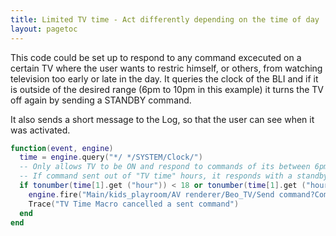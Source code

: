 ```yaml
---
title: Limited TV time - Act differently depending on the time of day
layout: pagetoc
---
```


This code could be set up to respond to any command excecuted on a certain TV where the user wants to restric himself, or others, from watching television too early or late in the day. It queries the clock of the BLI and if it is outside of the desired range (6pm to 10pm in this example) it turns the TV off again by sending a STANDBY command.

It also sends a short message to the Log, so that the user can see when it was activated.

```lua
function(event, engine) 
  time = engine.query("*/ */SYSTEM/Clock/") 
  -- Only allows TV to be ON and respond to commands of its between 6pm and 10pm
  -- If command sent out of "TV time" hours, it responds with a standby
  if tonumber(time[1].get ("hour")) < 18 or tonumber(time[1].get ("hour")) > 22 then
    engine.fire("Main/kids_playroom/AV renderer/Beo_TV/Send command?Command=STANDBY&Continue type=short_press")
    Trace("TV Time Macro cancelled a sent command") 
  end
end
```